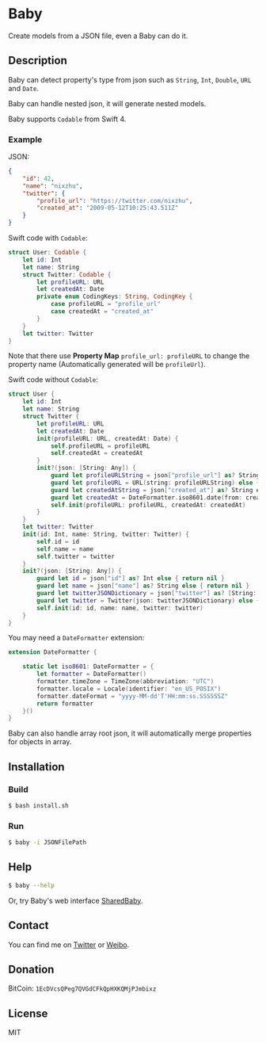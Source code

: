 # Baby

Create models from a JSON file, even a Baby can do it.

## Description

Baby can detect property's type from json such as `String`, `Int`, `Double`, `URL` and `Date`.

Baby can handle nested json, it will generate nested models.

Baby supports `Codable` from Swift 4.

### Example

JSON:

``` json
{
    "id": 42,
    "name": "nixzhu",
    "twitter": {
        "profile_url": "https://twitter.com/nixzhu",
        "created_at": "2009-05-12T10:25:43.511Z"
    }
}
```

Swift code with `Codable`:

``` swift
struct User: Codable {
    let id: Int
    let name: String
    struct Twitter: Codable {
        let profileURL: URL
        let createdAt: Date
        private enum CodingKeys: String, CodingKey {
            case profileURL = "profile_url"
            case createdAt = "created_at"
        }
    }
    let twitter: Twitter
}
```

Note that there use **Property Map** `profile_url: profileURL` to change the property name (Automatically generated will be `profileUrl`).

Swift code without `Codable`:

``` swift
struct User {
    let id: Int
    let name: String
    struct Twitter {
        let profileURL: URL
        let createdAt: Date
        init(profileURL: URL, createdAt: Date) {
            self.profileURL = profileURL
            self.createdAt = createdAt
        }
        init?(json: [String: Any]) {
            guard let profileURLString = json["profile_url"] as? String else { return nil }
            guard let profileURL = URL(string: profileURLString) else { return nil }
            guard let createdAtString = json["created_at"] as? String else { return nil }
            guard let createdAt = DateFormatter.iso8601.date(from: createdAtString) else { return nil }
            self.init(profileURL: profileURL, createdAt: createdAt)
        }
    }
    let twitter: Twitter
    init(id: Int, name: String, twitter: Twitter) {
        self.id = id
        self.name = name
        self.twitter = twitter
    }
    init?(json: [String: Any]) {
        guard let id = json["id"] as? Int else { return nil }
        guard let name = json["name"] as? String else { return nil }
        guard let twitterJSONDictionary = json["twitter"] as? [String: Any] else { return nil }
        guard let twitter = Twitter(json: twitterJSONDictionary) else { return nil }
        self.init(id: id, name: name, twitter: twitter)
    }
}
```

You may need a `DateFormatter` extension:

``` swift
extension DateFormatter {

    static let iso8601: DateFormatter = {
        let formatter = DateFormatter()
        formatter.timeZone = TimeZone(abbreviation: "UTC")
        formatter.locale = Locale(identifier: "en_US_POSIX")
        formatter.dateFormat = "yyyy-MM-dd'T'HH:mm:ss.SSSSSSZ"
        return formatter
    }()
}
```

Baby can also handle array root json, it will automatically merge properties for objects in array.

## Installation

### Build

```bash
$ bash install.sh
```

### Run

``` bash
$ baby -i JSONFilePath
```

## Help

``` bash
$ baby --help
```

Or, try Baby's web interface [SharedBaby](https://github.com/nixzhu/SharedBaby).

## Contact

You can find me on [Twitter](https://twitter.com/nixzhu) or [Weibo](https://weibo.com/nixzhu).

## Donation

BitCoin: `1EcDVcsQPeg7QVGdCFkQpHXKQMjPJmbixz`

## License

MIT
